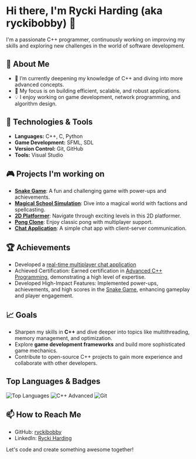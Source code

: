 # Hi there, I'm Rycki Harding (aka ryckibobby) 👋

I'm a passionate C++ programmer, continuously working on improving my skills and exploring new challenges in the world of software development. 

## 🚀 About Me
- 🌱 I’m currently deepening my knowledge of C++ and diving into more advanced concepts.
- 🎯 My focus is on building efficient, scalable, and robust applications.
- 💡 I enjoy working on game development, network programming, and algorithm design.

## 🔧 Technologies & Tools
 - **Languages:** C++, C, Python  
 - **Game Development:** SFML, SDL  
 - **Version Control:** Git, GitHub  
 - **Tools:** Visual Studio  

## 🎮 Projects I'm working on
- [**Snake Game**](https://github.com/ryckibobby/snake-game): A fun and challenging game with power-ups and achievements.
- [**Magical School Simulation**](https://github.com/ryckibobby/magical-school-simulation): Dive into a magical world with factions and spellcasting.
- [**2D Platformer**](https://github.com/ryckibobby/2d-platformer): Navigate through exciting levels in this 2D platformer.
- [**Pong Clone**](https://github.com/ryckibobby/pong-clone): Enjoy classic pong with multiplayer support.
- [**Chat Application**](https://github.com/ryckibobby/chat-application): A simple chat app with client-server communication.

## 🏆 Achievements
- Developed a [real-time multiplayer chat application](#)
- Achieved Certification: Earned certification in [Advanced C++ Programming](#), demonstrating a high level of expertise.
- Developed High-Impact Features: Implemented power-ups, achievements, and high scores in the [Snake Game](https://github.com/ryckibobby/snake-game), enhancing gameplay and player engagement.

## 📈 Goals
- Sharpen my skills in **C++** and dive deeper into topics like multithreading, memory management, and optimization.
- Explore **game development frameworks** and build more sophisticated game mechanics.
- Contribute to open-source C++ projects to gain more experience and collaborate with other developers.

## Top Languages & Badges 
![Top Languages](https://github-readme-stats.vercel.app/api/top-langs/?username=ryckibobby&theme=radical)
![C++ Advanced](https://img.shields.io/badge/C%2B%2B-Advanced-%2300C4CC?style=flat&logo=cplusplus&logoColor=white)
![Git](https://img.shields.io/badge/Git-Advanced-blue)



## 📫 How to Reach Me
- GitHub: [ryckibobby](https://github.com/ryckibobby)
- LinkedIn: [Rycki Harding](https://www.linkedin.com/in/ryckiharding)

Let's code and create something awesome together!
